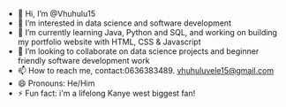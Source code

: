 - 👋 Hi, I’m @Vhuhulu15
- 👀 I’m interested in data science and software development
- 🌱 I’m currently learning Java, Python and SQL, and working on building my portfolio website with HTML, CSS & Javascript
- 💞️ I’m looking to collaborate on data science projects and beginner friendly software development work
- 📫 How to reach me, contact:0636383489. vhuhuluvele15@gmail.com
- 😄 Pronouns: He/Him
- ⚡ Fun fact: i'm a lifelong Kanye west biggest fan!

<!---
Vhuhulu15/Vhuhulu15 is a ✨ special ✨ repository because its `README.md` (this file) appears on your GitHub profile.
You can click the Preview link to take a look at your changes.
--->
